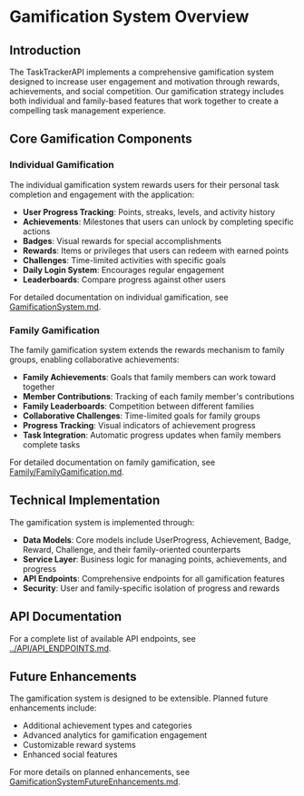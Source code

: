 # Gamification System Overview

## Introduction

The TaskTrackerAPI implements a comprehensive gamification system designed to increase user engagement and motivation through rewards, achievements, and social competition. Our gamification strategy includes both individual and family-based features that work together to create a compelling task management experience.

## Core Gamification Components

### Individual Gamification

The individual gamification system rewards users for their personal task completion and engagement with the application:

- **User Progress Tracking**: Points, streaks, levels, and activity history
- **Achievements**: Milestones that users can unlock by completing specific actions
- **Badges**: Visual rewards for special accomplishments
- **Rewards**: Items or privileges that users can redeem with earned points
- **Challenges**: Time-limited activities with specific goals
- **Daily Login System**: Encourages regular engagement
- **Leaderboards**: Compare progress against other users

For detailed documentation on individual gamification, see [GamificationSystem.md](GamificationSystem.md).

### Family Gamification

The family gamification system extends the rewards mechanism to family groups, enabling collaborative achievements:

- **Family Achievements**: Goals that family members can work toward together
- **Member Contributions**: Tracking of each family member's contributions
- **Family Leaderboards**: Competition between different families
- **Collaborative Challenges**: Time-limited goals for family groups
- **Progress Tracking**: Visual indicators of achievement progress
- **Task Integration**: Automatic progress updates when family members complete tasks

For detailed documentation on family gamification, see [Family/FamilyGamification.md](Family/FamilyGamification.md).

## Technical Implementation

The gamification system is implemented through:

- **Data Models**: Core models include UserProgress, Achievement, Badge, Reward, Challenge, and their family-oriented counterparts
- **Service Layer**: Business logic for managing points, achievements, and progress
- **API Endpoints**: Comprehensive endpoints for all gamification features
- **Security**: User and family-specific isolation of progress and rewards

## API Documentation

For a complete list of available API endpoints, see [../API/API_ENDPOINTS.md](../API/API_ENDPOINTS.md).

## Future Enhancements

The gamification system is designed to be extensible. Planned future enhancements include:

- Additional achievement types and categories
- Advanced analytics for gamification engagement
- Customizable reward systems
- Enhanced social features

For more details on planned enhancements, see [GamificationSystemFutureEnhancements.md](GamificationSystemFutureEnhancements.md). 